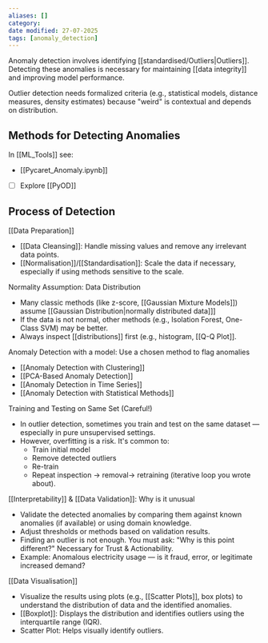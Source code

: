 ```yaml
---
aliases: []
category:
date modified: 27-07-2025
tags: [anomaly_detection]
---
```


Anomaly detection involves identifying [[standardised/Outliers|Outliers]]. Detecting these anomalies is necessary for maintaining [[data integrity]] and improving model performance.

Outlier detection needs formalized criteria (e.g., statistical models, distance measures, density estimates) because "weird" is contextual and depends on distribution.
## Methods for Detecting Anomalies

In [[ML_Tools]] see: 
- [[Pycaret_Anomaly.ipynb]]
- [ ] Explore [[PyOD]]
## Process of Detection

[[Data Preparation]]
   - [[Data Cleansing]]: Handle missing values and remove any irrelevant data points.
   - [[Normalisation]]/[[Standardisation]]: Scale the data if necessary, especially if using methods sensitive to the scale.

Normality Assumption: Data Distribution
- Many classic methods (like z-score, [[Gaussian Mixture Models]]) assume [[Gaussian Distribution|normally distributed data]]]
- If the data is not normal, other methods (e.g., Isolation Forest, One-Class SVM) may be better.
- Always inspect [[distributions]] first (e.g., histogram, [[Q-Q Plot]].

Anomaly Detection with a model: Use a chosen method to flag anomalies
- [[Anomaly Detection with Clustering]]
- [[PCA-Based Anomaly Detection]]
- [[Anomaly Detection in Time Series]]
- [[Anomaly Detection with Statistical Methods]]

Training and Testing on Same Set (Careful!)
- In outlier detection, sometimes you train and test on the same dataset — especially in pure unsupervised settings.
- However, overfitting is a risk. It's common to:
  - Train initial model
  - Remove detected outliers
  - Re-train
  - Repeat inspection -> removal-> retraining (iterative loop you wrote about).

[[Interpretability]] & [[Data Validation]]: Why is it unusual
   - Validate the detected anomalies by comparing them against known anomalies (if available) or using domain knowledge.
   - Adjust thresholds or methods based on validation results.
   - Finding an outlier is not enough. You must ask: "Why is this point different?" Necessary for Trust & Actionability.
  - Example: Anomalous electricity usage — is it fraud, error, or legitimate increased demand?

[[Data Visualisation]]
- Visualize the results using plots (e.g., [[Scatter Plots]], box plots) to understand the distribution of data and the identified anomalies.
- [[Boxplot]]: Displays the distribution and identifies outliers using the interquartile range (IQR).
- Scatter Plot: Helps visually identify outliers.